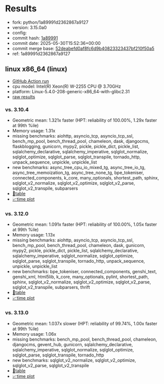 # Results

- fork: python/1a89991d2362867a9127
- version: 3.15.0a0
- config: 
- commit hash: [1a89991](https://github.com/python/cpython/commit/1a89991)
- commit date: 2025-05-30T15:52:36+00:00
- commit merge base: [52deabefd0af8fc6d9b40823323437bf210f50a5](https://github.com/python/cpython/commit/52deabefd0af8fc6d9b40823323437bf210f50a5)
- ref: 1a89991d2362867a9127

## linux x86_64 (linux)

- [GitHub Action run](https://github.com/faster-cpython/benchmarking/actions/runs/15354602275)
- cpu model: Intel(R) Xeon(R) W-2255 CPU @ 3.70GHz
- platform: Linux-5.4.0-208-generic-x86_64-with-glibc2.31
- [raw results](bm-20250530-linux-x86_64-python-1a89991d2362867a9127-3.15.0a0-1a89991.json)

### vs. 3.10.4

- Geometric mean: 1.321x faster (HPT: reliability of 100.00%, 1.29x faster at 99th %ile)
- Memory usage: 1.31x
- missing benchmarks: aiohttp, asyncio_tcp, asyncio_tcp_ssl, bench_mp_pool, bench_thread_pool, chameleon, dask, djangocms, flaskblogging, gunicorn, mypy2, pickle, pickle_dict, pickle_list, sqlalchemy_declarative, sqlalchemy_imperative, sqlglot_normalize, sqlglot_optimize, sqlglot_parse, sqlglot_transpile, tornado_http, unpack_sequence, unpickle, unpickle_list
- new benchmarks: async_tree_cpu_io_mixed_tg, async_tree_io_tg, async_tree_memoization_tg, async_tree_none_tg, bpe_tokeniser, connected_components, k_core, many_optionals, shortest_path, sphinx, sqlglot_v2_normalize, sqlglot_v2_optimize, sqlglot_v2_parse, sqlglot_v2_transpile, subparsers
- [📄table](bm-20250530-linux-x86_64-python-1a89991d2362867a9127-3.15.0a0-1a89991-vs-3.10.4.md)
- [📈time plot](bm-20250530-linux-x86_64-python-1a89991d2362867a9127-3.15.0a0-1a89991-vs-3.10.4.svg)

### vs. 3.12.0

- Geometric mean: 1.091x faster (HPT: reliability of 100.00%, 1.05x faster at 99th %ile)
- Memory usage: 1.13x
- missing benchmarks: aiohttp, asyncio_tcp, asyncio_tcp_ssl, bench_mp_pool, bench_thread_pool, chameleon, dask, gunicorn, mypy2, pickle, pickle_dict, pickle_list, sqlalchemy_declarative, sqlalchemy_imperative, sqlglot_normalize, sqlglot_optimize, sqlglot_parse, sqlglot_transpile, tornado_http, unpack_sequence, unpickle, unpickle_list
- new benchmarks: bpe_tokeniser, connected_components, genshi_text, genshi_xml, html5lib, k_core, many_optionals, pylint, shortest_path, sphinx, sqlglot_v2_normalize, sqlglot_v2_optimize, sqlglot_v2_parse, sqlglot_v2_transpile, subparsers, thrift
- [📄table](bm-20250530-linux-x86_64-python-1a89991d2362867a9127-3.15.0a0-1a89991-vs-3.12.0.md)
- [📈time plot](bm-20250530-linux-x86_64-python-1a89991d2362867a9127-3.15.0a0-1a89991-vs-3.12.0.svg)

### vs. 3.13.0

- Geometric mean: 1.037x slower (HPT: reliability of 99.74%, 1.00x faster at 99th %ile)
- Memory usage: 1.06x
- missing benchmarks: bench_mp_pool, bench_thread_pool, chameleon, djangocms, gevent_hub, gunicorn, sqlalchemy_declarative, sqlalchemy_imperative, sqlglot_normalize, sqlglot_optimize, sqlglot_parse, sqlglot_transpile, tornado_http
- new benchmarks: sqlglot_v2_normalize, sqlglot_v2_optimize, sqlglot_v2_parse, sqlglot_v2_transpile
- [📄table](bm-20250530-linux-x86_64-python-1a89991d2362867a9127-3.15.0a0-1a89991-vs-3.13.0.md)
- [📈time plot](bm-20250530-linux-x86_64-python-1a89991d2362867a9127-3.15.0a0-1a89991-vs-3.13.0.svg)

